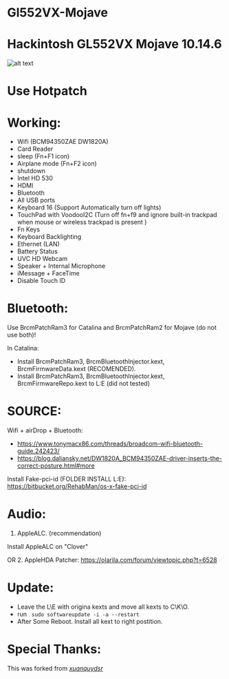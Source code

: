 # Gl552VX-Mojave
# Hackintosh GL552VX Mojave 10.14.6

![alt text](https://i.imgur.com/FCw09ke.png)

# Use Hotpatch
# Working:
- Wifi (BCM94350ZAE DW1820A)
- Card Reader
- sleep (Fn+F1 icon)
- Airplane mode (Fn+F2 icon)
- shutdown
- Intel HD 530
- HDMI
- Bluetooth 
- All USB ports
- Keyboard 16 (Support Automatically turn off lights)
- TouchPad with VoodooI2C (Turn off fn+f9 and ignore built-in trackpad when mouse or wireless trackpad is present )
- Fn Keys
- Keyboard Backlighting
- Ethernet (LAN)
- Battery Status
- UVC HD Webcam
- Speaker + Internal Microphone
- iMessage + FaceTime
- Disable Touch ID

# Bluetooth:
Use BrcmPatchRam3 for Catalina and BrcmPatchRam2 for Mojave (do not use both)!

In Catalina:
* Install  BrcmPatchRam3, BrcmBluetoothInjector.kext, BrcmFirmwareData.kext  (RECOMENDED).
* Install BrcmPatchRam3, BrcmBluetoothInjector.kext, BrcmFirmwareRepo.kext  to L:E  (did not tested)

# SOURCE:

Wifi + airDrop + Bluetooth:
* https://www.tonymacx86.com/threads/broadcom-wifi-bluetooth-guide.242423/
* https://blog.daliansky.net/DW1820A_BCM94350ZAE-driver-inserts-the-correct-posture.html#more

Install Fake-pci-id (FOLDER INSTALL L:E):
https://bitbucket.org/RehabMan/os-x-fake-pci-id

# Audio:

1. AppleALC. (recommendation)

Install AppleALC on "Clover"

OR
2. AppleHDA Patcher:
https://olarila.com/forum/viewtopic.php?t=6528

# Update:
* Leave the L\E with origina kexts and move all kexts to C\K\O.
* run `  sudo softwareupdate -i -a --restart `
* After Some Reboot. Install all kext to right postition.


# Special Thanks: 
This was forked from
[*xuanquydsr*](https://github.com/xuanquydsr/Gl552VX-Mojave) 
